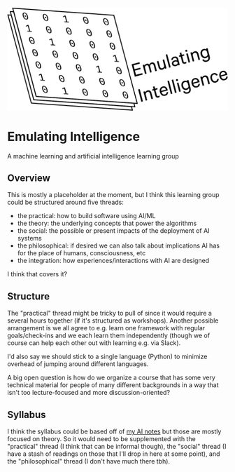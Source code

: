 ![Emulating Intelligence](brand.svg)

# Emulating Intelligence

A machine learning and artificial intelligence learning group

## Overview

This is mostly a placeholder at the moment, but I think this learning group could be structured around five threads:

- the practical: how to build software using AI/ML
- the theory: the underlying concepts that power the algorithms
- the social: the possible or present impacts of the deployment of AI systems
- the philosophical: if desired we can also talk about implications AI has for the place of humans, consciousness, etc
- the integration: how experiences/interactions with AI are designed

I think that covers it?

## Structure

The "practical" thread might be tricky to pull of since it would require a several hours together (if it's structured as workshops). Another possible arrangement is we all agree to e.g. learn one framework with regular goals/check-ins and we each learn them independently (though we of course can help each other out with learning e.g. via Slack).

I'd also say we should stick to a single language (Python) to minimize overhead of jumping around different languages.

A big open question is how do we organize a course that has some very technical material for people of many different backgrounds in a way that isn't too lecture-focused and more discussion-oriented?

## Syllabus

I think the syllabus could be based off of [my AI notes](http://frnsys.com/ai_notes/) but those are mostly focused on theory. So it would need to be supplemented with the "practical" thread (I think that can be informal though), the "social" thread (I have a stash of readings on those that I'll drop in here at some point), and the "philosophical" thread (I don't have much there tbh).